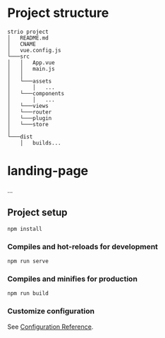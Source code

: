 # Project structure

```
strio project
│   README.md
│   CNAME
│   vue.config.js
└───src
│   │   App.vue
│   │   main.js
│   │
│   └───assets
│       │   ...
│   └───components
│       │   ...
│   └───views
│   └───router
│   └───plugin
│   └───store
│   
└───dist
    │   builds...
```


# landing-page
...

## Project setup
```
npm install
```

### Compiles and hot-reloads for development
```
npm run serve
```

### Compiles and minifies for production
```
npm run build
```

### Customize configuration
See [Configuration Reference](https://cli.vuejs.org/config/).
